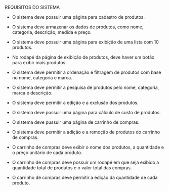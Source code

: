 REQUISITOS DO SISTEMA

* O sistema deve possuir uma página para cadastro de produtos.
* O sistema deve armazenar os dados de produtos, como nome, categoria, descrição, medida e preço.
* O sistema deve possuir uma página para exibição de uma lista com 10 produtos.
* No rodapé da página de exibição de produtos, deve haver um botão para exibir mais produtos.

* O sistema deve permitir a ordenação e filtragem de produtos com base no nome, categoria e marca.
* O sistema deve permitir a pesquisa de produtos pelo nome, categoria, marca e descrição.
* O sistema deve permitir a edição e a exclusão dos produtos.
* O sistema deve possuir uma página para cálculo de custo de produtos.
* O sistema deve pussuir uma página de carrinho de compras.
* O sistema deve permitir a adição e a remoção de produtos do carrinho de compras.
* O carrinho de compras deve exibir o nome dos produtos, a quantidade e o preço unitário de cada produto.
* O carrinho de compras deve possuir um rodapé em que seja exibido a quantidade total de produtos e o valor total das compras.
* O carrinho de compras deve permitir a edição da quantidade de cada produto.
